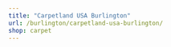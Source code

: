 ```yaml
---
title: "Carpetland USA Burlington"
url: /burlington/carpetland-usa-burlington/
shop: carpet
---
```


